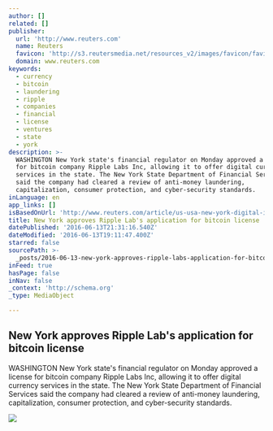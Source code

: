 ```yaml
---
author: []
related: []
publisher:
  url: 'http://www.reuters.com'
  name: Reuters
  favicon: 'http://s3.reutersmedia.net/resources_v2/images/favicon/favicon.ico'
  domain: www.reuters.com
keywords:
  - currency
  - bitcoin
  - laundering
  - ripple
  - companies
  - financial
  - license
  - ventures
  - state
  - york
description: >-
  WASHINGTON New York state's financial regulator on Monday approved a license
  for bitcoin company Ripple Labs Inc, allowing it to offer digital currency
  services in the state. The New York State Department of Financial Services
  said the company had cleared a review of anti-money laundering,
  capitalization, consumer protection, and cyber-security standards.
inLanguage: en
app_links: []
isBasedOnUrl: 'http://www.reuters.com/article/us-usa-new-york-digital-idUSKCN0YZ25V'
title: New York approves Ripple Lab's application for bitcoin license
datePublished: '2016-06-13T21:31:16.540Z'
dateModified: '2016-06-13T19:11:47.400Z'
starred: false
sourcePath: >-
  _posts/2016-06-13-new-york-approves-ripple-labs-application-for-bitcoin-licen.md
inFeed: true
hasPage: false
inNav: false
_context: 'http://schema.org'
_type: MediaObject

---
```

<article style=""><h1>New York approves Ripple Lab's application for bitcoin license</h1><p>WASHINGTON New York state's financial regulator on Monday approved a license for bitcoin company Ripple Labs Inc, allowing it to offer digital currency services in the state. The New York State Department of Financial Services said the company had cleared a review of anti-money laundering, capitalization, consumer protection, and cyber-security standards.</p><img src="http://s1.reutersmedia.net/resources/r/?m=02&amp;d=20160613&amp;t=2&amp;i=1141159360&amp;w=&amp;fh=545px&amp;fw=&amp;ll=&amp;pl=&amp;sq=&amp;r=LYNXNPEC5C15A" /></article>